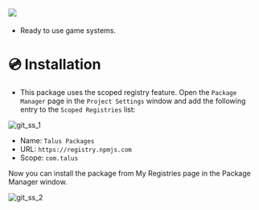 # [![](https://img.shields.io/github/package-json/displayName/talusstudio-packages/talusgamesystems-package?label=Package%3A)](https://github.com/TalusStudio-Packages/TalusGameSystems-Package)

- Ready to use game systems.

# 💿 Installation
- This package uses the scoped registry feature. Open the `Package Manager` page in the `Project Settings` window and add the following entry to the `Scoped Registries` list:

![git_ss_1](https://user-images.githubusercontent.com/13253356/209586721-b8dd31ae-caab-450e-a030-0116bdfee606.png)

- Name: `Talus Packages`
- URL: `https://registry.npmjs.com`
- Scope: `com.talus`

Now you can install the package from My Registries page in the Package Manager window.

![git_ss_2](https://user-images.githubusercontent.com/13253356/209586722-f056164a-e41c-439b-88eb-d9a4bc2ca701.png)
